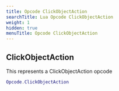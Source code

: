 ```yaml
---
title: Opcode ClickObjectAction
searchTitle: Lua Opcode ClickObjectAction
weight: 1
hidden: true
menuTitle: Opcode ClickObjectAction
---
```

## ClickObjectAction

This represents a ClickObjectAction opcode
```lua
Opcode.ClickObjectAction
```